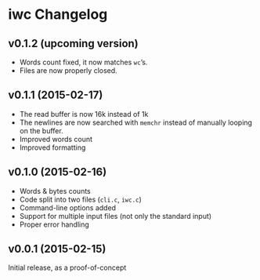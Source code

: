 # iwc Changelog

## v0.1.2 (upcoming version)

* Words count fixed, it now matches `wc`’s.
* Files are now properly closed.

## v0.1.1 (2015-02-17)

* The read buffer is now 16k instead of 1k
* The newlines are now searched with `memchr` instead of manually looping on
  the buffer.
* Improved words count
* Improved formatting

## v0.1.0 (2015-02-16)

* Words & bytes counts
* Code split into two files (`cli.c`, `iwc.c`)
* Command-line options added
* Support for multiple input files (not only the standard input)
* Proper error handling

## v0.0.1 (2015-02-15)

Initial release, as a proof-of-concept
